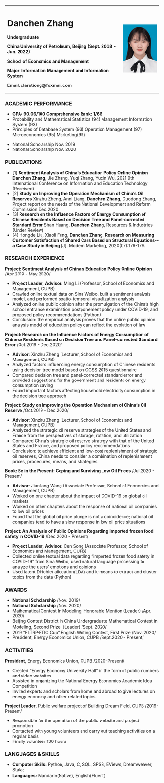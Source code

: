 <table border="0">
  <tr>
    <td width="75%">
      <h1>Danchen Zhang</h1>
      <p><b>Undergraduate</b></p>
      <p><b>China University of Petroleum, Beijing (Sept. 2018 - Jun. 2022)</b></p>
      <p><b>School of Economics and Management</b></p>
      <p><b>Major: Information Management and Information System</b></p>
      <p><b>Email: claretiong@foxmail.com</b></p>
    </td>
    <td width="25%">
      <img src="/zhengjianzhao.jpg" width="100%">     
    </td>
  </tr>
</table>

### ACADEMIC PERFORMANCE
* **GPA: 90.06/100   Comprehensive Rank: 1/66**
* Probability and Mathematical Statistics (94)  Management Information System (93) 
* Principles of Database System (93)  Operation Management (97)  Microeconomics (95)  Marketing(99)
- National Scholarship                                                               Nov. 2019
- National Scholarship                                                               Nov. 2020

### PUBLICATIONS
- [1]	**Sentiment Analysis of China’s Education Policy Online Opinion**
  **Danchen Zhang**, Jie Zhang, Yuqi Zhang, Yuxin Wu, 2021 9th International Conference on Information and     Education Technology (Received)
- [2]	**Study on Improving the Operation Mechanism of China’s Oil Reserves**
  Xinzhu Zheng, Anni Liang, **Danchen Zhang**, Guodong Zhang, Project report on the needs of the National Development and Reform Commission Dec.2020
- [3]	**Research on the Influence Factors of Energy Consumption of Chinese Residents Based on Decision Tree and Panel-corrected Standard Error**
  Shan Huang, **Danchen Zhang**, Resources & Industries (Under Review)
- [4]	Hongde Liu, Xiaoli Feng, **Danchen Zhang**. **Research on Measuring Customer Satisfaction of Shared Cars Based on Structural Equations--a Case Study in Beijing** [J]. Modern Marketing, 2020(07):176-179.

### RESEARCH EXPERIENCE  
**Project: Sentiment Analysis of China’s Education Policy Online Opinion**     /Apr.2019 - May.2020/
- **Project Leader**, **Advisor**: Ming Li (Professor, School of Economics and Management, CUPB)
- Crawled online textual data on Sina Weibo, built a sentiment analysis model, and performed spatio-temporal visualization analysis
- Analyzed online public opinion after the promulgation of the China’s high school entrance examination postponement policy under COVID-19, and proposed policy recommendations (Python)
- Conclusion: the empirical analysis proves that the online public opinion analysis model of education policy can reflect the evolution of law

**Project: Research on the Influence Factors of Energy Consumption of Chinese Residents Based on Decision Tree and Panel-corrected Standard Error**                                        /Oct.2019 - Dec.2020/
- **Advisor**: Xinzhu Zheng (Lecturer, School of Economics and Management, CUPB)
- Analyzed factors influencing energy consumption of Chinese residents using decision tree model based on CGSS 2015 questionnaire
- Compared decision tree and panel-corrected standard error and provided suggestions for the government and residents on energy consumption saving
- Found important factors affecting household electricity consumption in the decision tree approach

**Project: Study on Improving the Operation Mechanism of China’s Oil Reserve**   /Oct.2019 - Dec.2020/
- **Advisor**: Xinzhu Zheng (Lecturer, School of Economics and Management, CUPB)
- Analyzed the strategic oil reserve strategies of the United States and France from the perspectives of storage, rotation, and utilization
- Compared China’s strategic oil reserve strategy with that of the United States and France, and proposed policy recommendations
- Conclusion: to achieve efficient and low-cost replenishment of strategic oil reserves, China needs to consider a combination of replenishment prices, procedures, means, and strategies
   
**Book: Be in the Present: Coping and Surviving Low Oil Prices**                  /Jul.2020 - Present/
- **Advisor**: Jianliang Wang (Associate Professor, School of Economics and Management, CUPB)
- Worked on one chapter about the impact of COVID-19 on global oil markets
- Worked on other chapters about the response of national oil companies to low oil prices
- Found that the global oil price plunge is not a coincidence; national oil companies tend to have a slow response in low oil price situations

**Project: An Analysis of Public Opinions Regarding imported frozen food safety in COVID-19**  /Dec.2020 - Present/
- **Project Leader**, **Advisor**: Cen Song (Associate Professor, School of Economics and Management, CUPB)
- Collected online textual data regarding “imported frozen food safety in COVID-19” from Sina Weibo, used natural language processing to analyze the users’ emotions and opinions
- Used latent Dirichlet allocation(LDA) and k-means to extract and cluster topics from the data (Python)

### AWARDS
* **National Scholarship** /Nov. 2019/
* **National Scholarship** /Nov. 2020/
* Mathematical Contest In Modeling, Honorable Mention (Leader) /Apr. 2020/
* Beijing Contest District in China Undergraduate Mathematical Contest in Modeling, Second Prize（Leader) /Sept. 2020/
* 2019 “FLTRP·ETIC Cup” English Writing Contest, First Prize /Nov. 2020/
* President, Energy Economics Union, CUPB /Sept.2020 - Present/

### ACTIVITIES
**President**, Energy Economics Union, CUPB                                       /2020-Present/
- Created “Energy Economy University Hall” in the form of public numbers and video websites
- Assisted in organizing the National Energy Economics Academic Idea Competition
- Invited experts and scholars from home and abroad to give lectures on energy economy and other related topics

**Project Leader**, Public welfare project of Building Dream Field, CUPB                 /2019-Present/
- Responsible for the operation of the public website and project promotion 
- Contacted with young volunteers and carry out teaching activities on a regular basis
- Finally volunteer 130 hours

### LANGUAGES & SKILLS
* **Computer Skills:** Python, Java, C, SQL, SPSS, EViews, Dreamweaver, Stata;
* **Languages:** Mandarin(Native), English(Fluent）
